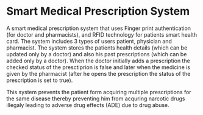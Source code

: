 # Smart Medical Prescription System

A smart medical prescription system that uses Finger print authentication (for doctor and pharmacists), and RFID technology for patients
smart health card. The system includes 3 types of users patient, physician and pharmacist. The system stores the patients health details
(which can be updated only by a doctor) and also his past prescriptions (which can be added only by a doctor). When the doctor initially
adds a prescription the checked status of the presctiprion is false and later when the medicine is given by the pharmacist (after he opens
the prescription the status of the prescription is set to true).

This system prevents the patient form acquiring multiple prescriptions for the same disease thereby preventing him from acquring narcotic
drugs illegaly leading to adverse drug effects (ADE) due to drug abuse.
